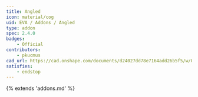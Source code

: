 ```yaml
---
title: Angled
icon: material/cog
uid: EVA / Addons / Angled
type: addon
spec: 2.4.0
badges:
    - Official
contributors: 
    - pkucmus
cad_url: https://cad.onshape.com/documents/d24027dd78e7164add26b5f5/w/0615251dcae8664926ca1aa2/e/36bc88651f7dee53cf4a72c8
satisfies:
    - endstop
---
```


{% extends 'addons.md' %}
